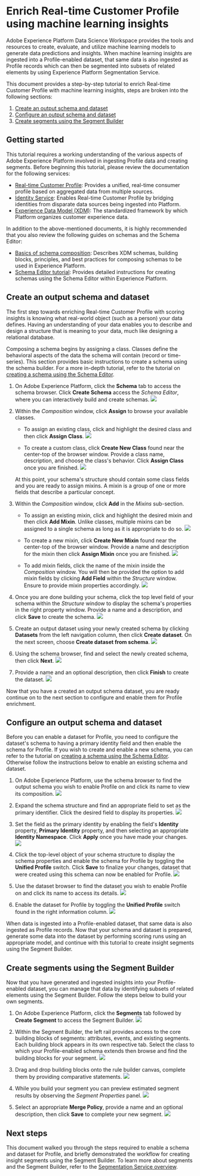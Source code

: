 # Enrich Real-time Customer Profile using machine learning insights

Adobe Experience Platform Data Science Workspace provides the tools and resources to create, evaluate, and utilize machine learning models to generate data predictions and insights. When machine learning insights are ingested into a Profile-enabled dataset, that same data is also ingested as Profile records which can then be segmented into subsets of related elements by using Experience Platform Segmentation Service.

This document provides a step-by-step tutorial to enrich Real-time Customer Profile with machine learning insights, steps are broken into the following sections:

1.  [Create an output schema and dataset](#create-an-output-schema-and-dataset)
2.  [Configure an output schema and dataset](#configure-an-output-schema-and-dataset)
3.  [Create segments using the Segment Builder](#create-segments-using-the-segment-builder)

## Getting started

This tutorial requires a working understanding of the various aspects of Adobe Experience Platform involved in ingesting Profile data and creating segments. Before beginning this tutorial, please review the documentation for the following services:

*   <a href="https://www.adobe.io/apis/experienceplatform/home/profile-identity-segmentation/profile-identity-segmentation-services.html#!api-specification/markdown/narrative/technical_overview/unified_profile_architectural_overview/unified_profile_architectural_overview.md" target="_blank">Real-time Customer Profile</a>: Provides a unified, real-time consumer profile based on aggregated data from multiple sources.
*   <a href="https://www.adobe.io/apis/experienceplatform/home/profile-identity-segmentation/profile-identity-segmentation-services.html#!api-specification/markdown/narrative/technical_overview/identity_services_architectural_overview/identity_services_architectural_overview.md" target="_blank">Identity Service</a>: Enables Real-time Customer Profile by bridging identities from disparate data sources being ingested into Platform.
*   <a href="https://www.adobe.io/apis/experienceplatform/home/xdm/xdmservices.html#!api-specification/markdown/narrative/technical_overview/schema_registry/xdm_system/xdm_system_in_experience_platform.md" target="_blank">Experience Data Model (XDM)</a>: The standardized framework by which Platform organizes customer experience data.

In addition to the above-mentioned documents, it is highly recommended that you also review the following guides on schemas and the Schema Editor:

*   <a href="https://www.adobe.io/apis/experienceplatform/home/xdm/xdmservices.html#!api-specification/markdown/narrative/technical_overview/schema_registry/schema_composition/schema_composition.md" target="_blank">Basics of schema composition</a>: Describes XDM schemas, building blocks, principles, and best practices for composing schemas to be used in Experience Platform.
*   <a href="https://www.adobe.io/apis/experienceplatform/home/tutorials/alltutorials.html#!api-specification/markdown/narrative/tutorials/schema_editor_tutorial/schema_editor_tutorial.md" target="_blank">Schema Editor tutorial</a>: Provides detailed instructions for creating schemas using the Schema Editor within Experience Platform.

## Create an output schema and dataset

The first step towards enriching Real-time Customer Profile with scoring insights is knowing what real-world object (such as a person) your data defines. Having an understanding of your data enables you to describe and design a structure that is meaning to your data, much like designing a relational database.

Composing a schema begins by assigning a class. Classes define the behavioral aspects of the data the schema will contain (record or time-series). This section provides basic instructions to create a schema using the schema builder. For a more in-depth tutorial, refer to the tutorial on <a href="https://www.adobe.io/apis/experienceplatform/home/tutorials/alltutorials.html#!api-specification/markdown/narrative/tutorials/schema_editor_tutorial/schema_editor_tutorial.md" target="_blank">creating a schema using the Schema Editor</a>.

1.  On Adobe Experience Platform, click the **Schema** tab to access the schema browser. Click **Create Schema** access the *Schema Editor*, where you can interactively build and create schemas.
    ![](./images/schema_browser.png)

2.  Within the *Composition* window, click **Assign** to browse your available classes.
    *   To assign an existing class, click and highlight the desired class and then click **Assign Class**.
        ![](./images/existing_class.png)

    *   To create a custom class, click **Create New Class** found near the center-top of the browser window. Provide a class name, description, and choose the class's behavior. Click **Assign Class** once you are finished.
        ![](./images/create_new_class.png)

    At this point, your schema's structure should contain some class fields and you are ready to assign mixins. A mixin is a group of one or more fields that describe a particular concept.

3.  Within the *Composition* window, click **Add** in the *Mixins* sub-section.
    *   To assign an existing mixin, click and highlight the desired mixin and then click **Add Mixin**. Unlike classes, multiple mixins can be assigned to a single schema as long as it is appropriate to do so.
        ![](./images/existing_mixin.png)

    *   To create a new mixin, click **Create New Mixin** found near the center-top of the browser window. Provide a name and description for the mixin then click **Assign Mixin** once you are finished.
        ![](./images/create_new_mixin.png)

    *   To add mixin fields, click the name of the mixin inside the *Composition* window. You will then be provided the option to add mixin fields by clicking **Add Field** within the *Structure* window. Ensure to provide mixin properties accordingly.
        ![](./images/mixin_properties.png)

4.  Once you are done building your schema, click the top level field of your schema within the *Structure* window to display the schema's properties in the right property window. Provide a name and a description, and click **Save** to create the schema.
    ![](./images/save_schema.png)

5.  Create an output dataset using your newly created schema by clicking **Datasets** from the left navigation column, then click **Create dataset**. On the next screen, choose **Create dataset from schema**.
    ![](./images/dataset_overview.png)

6.  Using the schema browser, find and select the newly created schema, then click **Next**.
    ![](./images/choose_schema.png)

7.  Provide a name and an optional description, then click **Finish** to create the dataset.
    ![](./images/configure_dataset.png)

Now that you have a created an output schema dataset, you are ready continue on to the next section to configure and enable them for Profile enrichment.

## Configure an output schema and dataset

Before you can enable a dataset for Profile, you need to configure the dataset's schema to having a primary identity field and then enable the schema for Profile. If you wish to create and enable a new schema, you can refer to the tutorial on <a href="https://www.adobe.io/apis/experienceplatform/home/tutorials/alltutorials.html#!api-specification/markdown/narrative/tutorials/schema_editor_tutorial/schema_editor_tutorial.md" target="_blank">creating a schema using the Schema Editor</a>. Otherwise follow the instructions below to enable an existing schema and dataset.

1.  On Adobe Experience Platform, use the schema browser to find the output schema you wish to enable Profile on and click its name to view its composition.
    ![](./images/schemas.png)

2.  Expand the schema structure and find an appropriate field to set as the primary identifier. Click the desired field to display its properties.
    ![](./images/schema_structure.png)

3.  Set the field as the primary identity by enabling the field's **Identity** property, **Primary Identity** property, and then selecting an appropriate **Identity Namespace**. Click **Apply** once you have made your changes.
    ![](./images/set_identity.png)

4.  Click the top-level object of your schema structure to display the schema properties and enable the schema for Profile by toggling the **Unified Profile** switch. Click **Save** to finalize your changes, dataset that were created using this schema can now be enabled for Profile.
    ![](./images/enable_schema.png)

5.  Use the dataset browser to find the dataset you wish to enable Profile on and click its name to access its details.
    ![](./images/datasets.png)

6.  Enable the dataset for Profile by toggling the **Unified Profile** switch found in the right information column. 
    ![](./images/enable_dataset.png)

When data is ingested into a Profile-enabled dataset, that same data is also ingested as Profile records. Now that your schema and dataset is prepared, generate some data into the dataset by performing scoring runs using an appropriate model, and continue with this tutorial to create insight segments using the Segment Builder.

## Create segments using the Segment Builder

Now that you have generated and ingested insights into your Profile-enabled dataset, you can manage that data by identifying subsets of related elements using the Segment Builder. Follow the steps below to build your own segments.

1.  On Adobe Experience Platform, click the **Segments** tab followed by **Create Segment** to access the Segment Builder.
    ![](./images/segments_overview.png)

2.  Within the Segment Builder, the left rail provides access to the core building blocks of segments: attributes, events, and existing segments. Each building block appears in its own respective tab. Select the class to which your Profile-enabled schema extends then browse and find the building blocks for your segment.
    ![](./images/segment_builder.png)

3.  Drag and drop building blocks onto the rule builder canvas, complete them by providing comparative statements.
    ![](./images/drag_fill.gif)

4.  While you build your segment you can preview estimated segment results by observing the *Segment Properties* panel.
    ![](./images/preview_segment.gif)

5.  Select an appropriate **Merge Policy**, provide a name and an optional description, then click **Save** to complete your new segment.
    ![](./images/save_segment.png)


## Next steps

This document walked you through the steps required to enable a schema and dataset for Profile, and briefly demonstrated the workflow for creating insight segments using the Segment Builder. To learn more about segments and the Segment Builder, refer to the <a href="https://www.adobe.io/apis/experienceplatform/home/profile-identity-segmentation/profile-identity-segmentation-services.html#!end-user/markdown/segmentation_overview/segmentation.md" target="_blank">Segmentation Service overview</a>.
